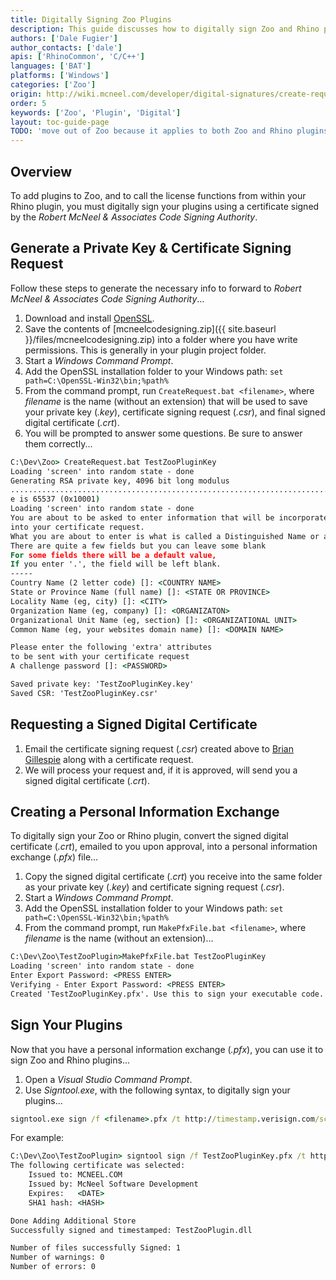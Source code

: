 ```yaml
---
title: Digitally Signing Zoo Plugins
description: This guide discusses how to digitally sign Zoo and Rhino plugins.
authors: ['Dale Fugier']
author_contacts: ['dale']
apis: ['RhinoCommon', 'C/C++']
languages: ['BAT']
platforms: ['Windows']
categories: ['Zoo']
origin: http://wiki.mcneel.com/developer/digital-signatures/create-request
order: 5
keywords: ['Zoo', 'Plugin', 'Digital']
layout: toc-guide-page
TODO: 'move out of Zoo because it applies to both Zoo and Rhino plugins'
---
```


 
## Overview

To add plugins to Zoo, and to call the license functions from within your Rhino plugin, you must digitally sign your plugins using a certificate signed by the *Robert McNeel & Associates Code Signing Authority*.

## Generate a Private Key & Certificate Signing Request

Follow these steps to generate the necessary info to forward to *Robert McNeel & Associates Code Signing Authority*...

1. Download and install [OpenSSL](https://www.openssl.org/source/).
1. Save the contents of <a href="{{ site.baseurl }}/files/mcneelcodesigning.zip"><span class="glyphicon glyphicon-download"></span></a> [mcneelcodesigning.zip]({{ site.baseurl }}/files/mcneelcodesigning.zip) into a folder where you have write permissions. This is generally in your plugin project folder.
1. Start a *Windows Command Prompt*.
1. Add the OpenSSL installation folder to your Windows path: `set path=C:\OpenSSL-Win32\bin;%path%`
1. From the command prompt, run `CreateRequest.bat <filename>`, where *filename* is the name (without an extension) that will be used to save your private key (*.key*), certificate signing request (*.csr*), and final signed digital certificate (*.crt*).
1. You will be prompted to answer some questions.  Be sure to answer them correctly...

```cmd
C:\Dev\Zoo> CreateRequest.bat TestZooPluginKey
Loading 'screen' into random state - done
Generating RSA private key, 4096 bit long modulus
................................................................................
e is 65537 (0x10001)
Loading 'screen' into random state - done
You are about to be asked to enter information that will be incorporated
into your certificate request.
What you are about to enter is what is called a Distinguished Name or a DN.
There are quite a few fields but you can leave some blank
For some fields there will be a default value,
If you enter '.', the field will be left blank.
-----
Country Name (2 letter code) []: <COUNTRY NAME>
State or Province Name (full name) []: <STATE OR PROVINCE>
Locality Name (eg, city) []: <CITY>
Organization Name (eg, company) []: <ORGANIZATON>
Organizational Unit Name (eg, section) []: <ORGANIZATIONAL UNIT>
Common Name (eg, your websites domain name) []: <DOMAIN NAME>

Please enter the following 'extra' attributes
to be sent with your certificate request
A challenge password []: <PASSWORD>

Saved private key: 'TestZooPluginKey.key'
Saved CSR: 'TestZooPluginKey.csr'
```

## Requesting a Signed Digital Certificate

1. Email the certificate signing request (*.csr*) created above to <a href="mailto:brian@mcneel.com"><span class="glyphicon glyphicon-envelope"></span></a> [Brian Gillespie](mailto:brian@mcneel.com) along with a certificate request.
1. We will process your request and, if it is approved, will send you a signed digital certificate (*.crt*).

## Creating a Personal Information Exchange

To digitally sign your Zoo or Rhino plugin, convert the signed digital certificate (*.crt*), emailed to you upon approval, into a personal information exchange (*.pfx*) file...

1. Copy the signed digital certificate (*.crt*) you receive into the same folder as your private key (*.key*) and certificate signing request (*.csr*).
1. Start a *Windows Command Prompt*.
1. Add the OpenSSL installation folder to your Windows path: `set path=C:\OpenSSL-Win32\bin;%path%`
1. From the command prompt, run `MakePfxFile.bat <filename>`, where *filename* is the name (without an extension)...

```cmd
C:\Dev\Zoo\TestZooPlugin>MakePfxFile.bat TestZooPluginKey
Loading 'screen' into random state - done
Enter Export Password: <PRESS ENTER>
Verifying - Enter Export Password: <PRESS ENTER>
Created 'TestZooPluginKey.pfx'. Use this to sign your executable code.
```

## Sign Your Plugins

Now that you have a personal information exchange (*.pfx*), you can use it to sign Zoo and Rhino plugins...

1. Open a *Visual Studio Command Prompt*.
1. Use *Signtool.exe*, with the following syntax, to digitally sign your plugins...

```cmd
signtool.exe sign /f <filename>.pfx /t http://timestamp.verisign.com/scripts/timstamp.dll /v <plugin>
```

For example:

```cmd
C:\Dev\Zoo\TestZooPlugin> signtool sign /f TestZooPluginKey.pfx /t http://timestamp.verisign.com/scripts/timstamp.dll /v TestZooPlugin.dll
The following certificate was selected:
    Issued to: MCNEEL.COM
    Issued by: McNeel Software Development
    Expires:   <DATE>
    SHA1 hash: <HASH>

Done Adding Additional Store
Successfully signed and timestamped: TestZooPlugin.dll

Number of files successfully Signed: 1
Number of warnings: 0
Number of errors: 0
```
